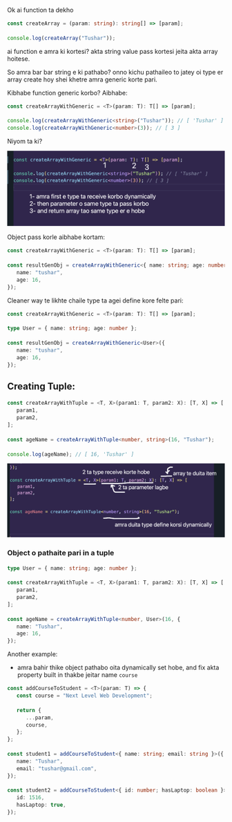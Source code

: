 Ok ai function ta dekho

```ts
const createArray = (param: string): string[] => [param];

console.log(createArray("Tushar"));
```

ai function e amra ki kortesi? akta string value pass kortesi jeita akta array hoitese.

So amra bar bar string e ki pathabo? onno kichu pathaileo to jatey oi type er array create hoy shei khetre amra generic korte pari.

Kibhabe function generic korbo? Aibhabe:

```ts
const createArrayWithGeneric = <T>(param: T): T[] => [param];

console.log(createArrayWithGeneric<string>("Tushar")); // [ 'Tushar' ]
console.log(createArrayWithGeneric<number>(3)); // [ 3 ]
```

Niyom ta ki?

![alt text](image-10.png)

Object pass korle aibhabe kortam:

```ts
const createArrayWithGeneric = <T>(param: T): T[] => [param];

const resultGenObj = createArrayWithGeneric<{ name: string; age: number }>({
   name: "tushar",
   age: 16,
});
```

Cleaner way te likhte chaile type ta agei define kore felte pari:

```ts
const createArrayWithGeneric = <T>(param: T): T[] => [param];

type User = { name: string; age: number };

const resultGenObj = createArrayWithGeneric<User>({
   name: "tushar",
   age: 16,
});
```

## Creating Tuple:

```ts
const createArrayWithTuple = <T, X>(param1: T, param2: X): [T, X] => [
   param1,
   param2,
];

const ageName = createArrayWithTuple<number, string>(16, "Tushar");

console.log(ageName); // [ 16, 'Tushar' ]
```

![alt text](image-11.png)

### Object o pathaite pari in a tuple

```ts
type User = { name: string; age: number };

const createArrayWithTuple = <T, X>(param1: T, param2: X): [T, X] => [
   param1,
   param2,
];

const ageName = createArrayWithTuple<number, User>(16, {
   name: "Tushar",
   age: 16,
});
```

Another example:

-  amra bahir thike object pathabo oita dynamically set hobe, and fix akta property built in thakbe jeitar name `course`

```ts
const addCourseToStudent = <T>(param: T) => {
   const course = "Next Level Web Development";

   return {
      ...param,
      course,
   };
};

const student1 = addCourseToStudent<{ name: string; email: string }>({
   name: "Tushar",
   email: "tushar@gmail.com",
});

const student2 = addCourseToStudent<{ id: number; hasLaptop: boolean }>({
   id: 1516,
   hasLaptop: true,
});
```
